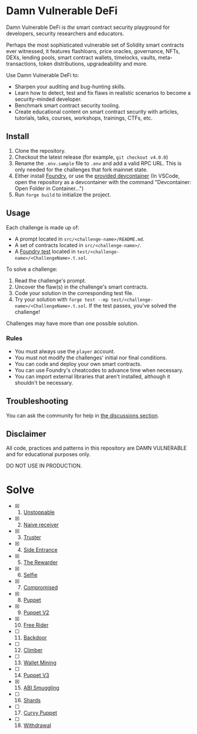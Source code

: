 # Damn Vulnerable DeFi

Damn Vulnerable DeFi is _the_ smart contract security playground for developers, security researchers and educators.

Perhaps the most sophisticated vulnerable set of Solidity smart contracts ever witnessed, it features flashloans, price oracles, governance, NFTs, DEXs, lending pools, smart contract wallets, timelocks, vaults, meta-transactions, token distributions, upgradeability and more.

Use Damn Vulnerable DeFi to:

- Sharpen your auditing and bug-hunting skills.
- Learn how to detect, test and fix flaws in realistic scenarios to become a security-minded developer.
- Benchmark smart contract security tooling.
- Create educational content on smart contract security with articles, tutorials, talks, courses, workshops, trainings, CTFs, etc.

## Install

1. Clone the repository.
2. Checkout the latest release (for example, `git checkout v4.0.0`)
3. Rename the `.env.sample` file to `.env` and add a valid RPC URL. This is only needed for the challenges that fork mainnet state.
4. Either install [Foundry](https://book.getfoundry.sh/getting-started/installation), or use the [provided devcontainer](./.devcontainer/) (In VSCode, open the repository as a devcontainer with the command "Devcontainer: Open Folder in Container...")
5. Run `forge build` to initialize the project.

## Usage

Each challenge is made up of:

- A prompt located in `src/<challenge-name>/README.md`.
- A set of contracts located in `src/<challenge-name>/`.
- A [Foundry test](https://book.getfoundry.sh/forge/tests) located in `test/<challenge-name>/<ChallengeName>.t.sol`.

To solve a challenge:

1. Read the challenge's prompt.
2. Uncover the flaw(s) in the challenge's smart contracts.
3. Code your solution in the corresponding test file.
4. Try your solution with `forge test --mp test/<challenge-name>/<ChallengeName>.t.sol`.
   If the test passes, you've solved the challenge!

Challenges may have more than one possible solution.

### Rules

- You must always use the `player` account.
- You must not modify the challenges' initial nor final conditions.
- You can code and deploy your own smart contracts.
- You can use Foundry's cheatcodes to advance time when necessary.
- You can import external libraries that aren't installed, although it shouldn't be necessary.

## Troubleshooting

You can ask the community for help in [the discussions section](https://github.com/theredguild/damn-vulnerable-defi/discussions).

## Disclaimer

All code, practices and patterns in this repository are DAMN VULNERABLE and for educational purposes only.

DO NOT USE IN PRODUCTION.

# Solve

- [x] 1. [Unstoppable](https://www.damnvulnerabledefi.xyz/challenges/unstoppable/)
- [x] 2. [Naive receiver](https://www.damnvulnerabledefi.xyz/challenges/naive-receiver/)
- [x] 3. [Truster](https://www.damnvulnerabledefi.xyz/challenges/truster/)
- [x] 4. [Side Entrance](https://www.damnvulnerabledefi.xyz/challenges/side-entrance/)
- [x] 5. [The Rewarder](https://www.damnvulnerabledefi.xyz/challenges/the-rewarder/)
- [x] 6. [Selfie](https://www.damnvulnerabledefi.xyz/challenges/selfie/)
- [x] 7. [Compromised](https://www.damnvulnerabledefi.xyz/challenges/compromised/)
- [x] 8. [Puppet](https://www.damnvulnerabledefi.xyz/challenges/puppet/)
- [x] 9. [Puppet V2](https://www.damnvulnerabledefi.xyz/challenges/puppet-v2/)
- [x] 10. [Free Rider](https://www.damnvulnerabledefi.xyz/challenges/free-rider/)
- [ ] 11. [Backdoor](https://www.damnvulnerabledefi.xyz/challenges/backdoor/)
- [ ] 12. [Climber](https://www.damnvulnerabledefi.xyz/challenges/climber/)
- [ ] 13. [Wallet Mining](https://www.damnvulnerabledefi.xyz/challenges/wallet-mining/)
- [ ] 14. [Puppet V3](https://www.damnvulnerabledefi.xyz/challenges/puppet-v3/)
- [x] 15. [ABI Smuggling](https://www.damnvulnerabledefi.xyz/challenges/abi-smuggling/)
- [ ] 16. [Shards](https://www.damnvulnerabledefi.xyz/challenges/shards/)
- [ ] 17. [Curvy Puppet](https://www.damnvulnerabledefi.xyz/challenges/curvy-puppet/)
- [ ] 18. [Withdrawal](https://www.damnvulnerabledefi.xyz/challenges/withdrawal/)
